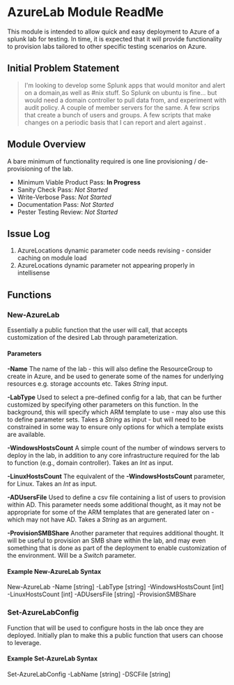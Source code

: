 # AzureLab Module ReadMe

This module is intended to allow quick and easy deployment to Azure of a splunk lab for testing. In time, it is expected that it will provide functionality to provision labs tailored to other specific testing scenarios on Azure.

## Initial Problem Statement

> I'm looking to develop some Splunk apps that would monitor and alert on a domain,as well as #nix stuff.
> So Splunk on ubuntu is fine... but would need a domain controller to pull data from, and experiment with audit policy.
> A couple of member servers for the same.
> A few scrips that create a bunch of users and groups.
> A few scripts that make changes on a periodic basis that I can report and alert against .

## Module Overview

A bare minimum of functionality required is one line provisioning / de-provisioning of the lab.

* Minimum Viable Product Pass: **In Progress**
* Sanity Check Pass:            *Not Started*
* Write-Verbose Pass:           *Not Started*
* Documentation Pass:           *Not Started*
* Pester Testing Review:        *Not Started*

## Issue Log

1. AzureLocations dynamic parameter code needs revising - consider caching on module load
1. AzureLocations dynamic parameter not appearing properly in intellisense

## Functions

### New-AzureLab

Essentially a public function that the user will call, that accepts customization of the desired Lab through parameterization.

#### Parameters

**-Name**
The name of the lab - this will also define the ResourceGroup to create in Azure, and be used to generate some of the names for underlying resources e.g. storage accounts etc. Takes *String* input.

**-LabType**
Used to select a pre-defined config for a lab, that can be further customized by specifying other parameters on this function. In the background, this will specify which ARM template to use - may also use this to define parameter sets. Takes a *String* as input - but will need to be constrained in some way to ensure only options for which a template exists are available.

**-WindowsHostsCount**
A simple count of the number of windows servers to deploy in the lab, in addition to any core infrastructure required for the lab to function (e.g., domain controller). Takes an *Int* as input.

**-LinuxHostsCount**
The equivalent of the **-WindowsHostsCount** parameter, for Linux. Takes an *Int* as input.

**-ADUsersFile**
Used to define a csv file containing a list of users to provision within AD. This parameter needs some additional thought, as it may not be appropriate for some of the ARM templates that are generated later on - which may not have AD. Takes a *String* as an argument.

**-ProvisionSMBShare**
Another parameter that requires additional thought. It will be useful to provision an SMB share within the lab, and may even something that is done as part of the deployment to enable customization of the environment. Will be a *Switch*  parameter.
#### Example New-AzureLab Syntax

New-AzureLab -Name [string] -LabType [string] -WindowsHostsCount [int] -LinuxHostsCount [int] -ADUsersFile [string] -ProvisionSMBShare

### Set-AzureLabConfig

Function that will be used to configure hosts in the lab once they are deployed. Initially plan to make this a public function that users can choose to leverage.

#### Example Set-AzureLab Syntax

Set-AzureLabConfig -LabName [string] -DSCFile [string]
